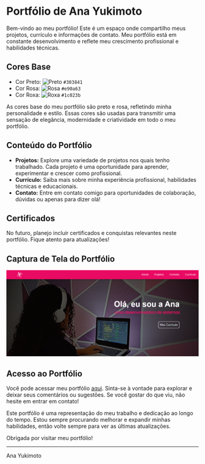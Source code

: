 # Portfólio de Ana Yukimoto

Bem-vindo ao meu portfólio! Este é um espaço onde compartilho meus projetos, currículo e informações de contato. Meu portfólio está em constante desenvolvimento e reflete meu crescimento profissional e habilidades técnicas.

## Cores Base

- Cor Preto: ![Preto](https://via.placeholder.com/15/303841/000000?text=+) `#303841`
- Cor Rosa: ![Rosa](https://via.placeholder.com/15/E90A63/000000?text=+) `#e90a63`
- Cor Roxa: ![Roxa](https://via.placeholder.com/15/1C023B/000000?text=+) `#1c023b`

As cores base do meu portfólio são preto e rosa, refletindo minha personalidade e estilo. Essas cores são usadas para transmitir uma sensação de elegância, modernidade e criatividade em todo o meu portfólio.

## Conteúdo do Portfólio

- **Projetos:** Explore uma variedade de projetos nos quais tenho trabalhado. Cada projeto é uma oportunidade para aprender, experimentar e crescer como profissional.
- **Currículo:** Saiba mais sobre minha experiência profissional, habilidades técnicas e educacionais.
- **Contato:** Entre em contato comigo para oportunidades de colaboração, dúvidas ou apenas para dizer olá!

## Certificados

No futuro, planejo incluir certificados e conquistas relevantes neste portfólio. Fique atento para atualizações!

## Captura de Tela do Portfólio

![Imagem do Portfólio de Ana Yukimoto](./imgPortfolio.png)

## Acesso ao Portfólio

Você pode acessar meu portfólio [aqui](https://anayukimoto.github.io/). Sinta-se à vontade para explorar e deixar seus comentários ou sugestões. Se você gostar do que viu, não hesite em entrar em contato!

Este portfólio é uma representação do meu trabalho e dedicação ao longo do tempo. Estou sempre procurando melhorar e expandir minhas habilidades, então volte sempre para ver as últimas atualizações.

Obrigada por visitar meu portfólio!

---
Ana Yukimoto
